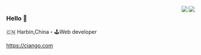 <img align="right" src="https://github-readme-stats.vercel.app/api?username=cjango&show_icons=true&theme=monokai" />
<img align="right" src="https://github-readme-stats.vercel.app/api/top-langs/?username=cjango&theme=monokai&layout=compact&hide=javascript,html,blade,css" />

### Hello 👋

🇨🇳 Harbin,China・🕹Web developer

https://cjango.com
